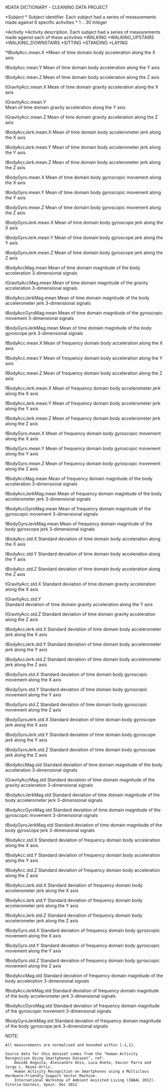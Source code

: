 #DATA DICTIONARY - CLEANING DATA PROJECT

*Subject
	*	Subject identifier.  Each subject had a series of measurements made against 6 specific activities
	*	1 .. 30		Integer
		
*Activity
	*Activity description.  Each subject had a series of measurements made against each of these activities
		*WALKING
		*WALKING_UPSTAIRS
		*WALKING_DOWNSTAIRS
		*SITTING
		*STANDING
		*LAYING
		
*tBodyAcc.mean.X
	*Mean of time domain body acceleration along the X axis
		
tBodyAcc.mean.Y
	Mean of time domain body acceleration along the Y axis
		
tBodyAcc.mean.Z
	Mean of time domain body acceleration along the Z axis
		
tGravityAcc.mean.X
	Mean of time domain gravity acceleration along the X axis

tGravityAcc.mean.Y	
	Mean of time domain gravity acceleration along the Y axis 
		
tGravityAcc.mean.Z
	Mean of time domain gravity acceleration along the Z axis
		
tBodyAccJerk.mean.X
	Mean of time domain body accelerometer jerk along the X axis
		
tBodyAccJerk.mean.Y
	Mean of time domain body accelerometer jerk along the Y axis

tBodyAccJerk.mean.Z
	Mean of time domain body accelerometer jerk along the Z axis	

tBodyGyro.mean.X
	Mean of time domain body gyroscopic movement along the X axis
		
tBodyGyro.mean.Y
	Mean of time domain body gyroscopic movement along the Y axis

tBodyGyro.mean.Z
	Mean of time domain body gyroscopic movement along the Z axis	

tBodyGyroJerk.mean.X
	Mean of time domain body gyroscope jerk along the X axis 
		
tBodyGyroJerk.mean.Y
	Mean of time domain body gyroscope jerk along the Y axis 
		
tBodyGyroJerk.mean.Z
	Mean of time domain body gyroscope jerk along the Z axis 		
		
tBodyAccMag.mean
	Mean of time domain magnitude of the body acceleration 3-dimensional signals
		
tGravityAccMag.mean
	Mean of time domain magnitude of the gravity acceleration 3-dimensional signals
		
tBodyAccJerkMag.mean
	Mean of time domain magnitude of the body accelerometer jerk 3-dimensional signals
		
tBodyAccGyroMag.mean
	Mean of time domain magnitude of the gyroscopic movement 3-dimensional signals
		
tBodyGyroJerkMag.mean
	Mean of time domain magnitude of the body gyroscope jerk 3-dimensional signals
		
fBodyAcc.mean.X
	Mean of frequency domain body acceleration along the X axis
		
fBodyAcc.mean.Y
	Mean of frequency domain body acceleration along the Y axis
		
fBodyAcc.mean.Z
	Mean of frequency domain body acceleration along the Z axis	

fBodyAccJerk.mean.X
	Mean of frequency domain body accelerometer jerk along the X axis
		
fBodyAccJerk.mean.Y
	Mean of frequency domain body accelerometer jerk along the Y axis

fBodyAccJerk.mean.Z
	Mean of frequency domain body accelerometer jerk along the Z axis	

fBodyGyro.mean.X
	Mean of frequency domain body gyroscopic movement along the X axis
		
fBodyGyro.mean.Y
	Mean of frequency domain body gyroscopic movement along the Y axis

fBodyGyro.mean.Z
	Mean of frequency domain body gyroscopic movement along the Z axis	

fBodyAccMag.mean
	Mean of frequency domain magnitude of the body acceleration 3-dimensional signals
		
fBodyAccJerkMag.mean
	Mean of frequency domain magnitude of the body accelerometer jerk 3-dimensional signals
		
fBodyAccGyroMag.mean
	Mean of frequency domain magnitude of the gyroscopic movement 3-dimensional signals
		
fBodyGyroJerkMag.mean
	Mean of frequency domain magnitude of the body gyroscope jerk 3-dimensional signals	

tBodyAcc.std.X
	Standard deviation of time domain body acceleration along the X axis
		
tBodyAcc.std.Y
	Standard deviation of time domain body acceleration along the Y axis
		
tBodyAcc.std.Z
	Standard deviation of time domain body acceleration along the Z axis
		
tGravityAcc.std.X
	Standard deviation of time domain gravity acceleration along the X axis

tGravityAcc.std.Y	
	Standard deviation of time domain gravity acceleration along the Y axis 
		
tGravityAcc.std.Z
	Standard deviation of time domain gravity acceleration along the Z axis
		
tBodyAccJerk.std.X
	Standard deviation of time domain body accelerometer jerk along the X axis
		
tBodyAccJerk.std.Y
	Standard deviation of time domain body accelerometer jerk along the Y axis

tBodyAccJerk.std.Z
	Standard deviation of time domain body accelerometer jerk along the Z axis	

tBodyGyro.std.X
	Standard deviation of time domain body gyroscopic movement along the X axis
		
tBodyGyro.std.Y
	Standard deviation of time domain body gyroscopic movement along the Y axis

tBodyGyro.std.Z
	Standard deviation of time domain body gyroscopic movement along the Z axis	

tBodyGyroJerk.std.X
	Standard deviation of time domain body gyroscope jerk along the X axis 
		
tBodyGyroJerk.std.Y
	Standard deviation of time domain body gyroscope jerk along the Y axis 
		
tBodyGyroJerk.std.Z
	Standard deviation of time domain body gyroscope jerk along the Z axis 		
		
tBodyAccMag.std
	Standard deviation of time domain magnitude of the body acceleration 3-dimensional signals
		
tGravityAccMag.std
	Standard deviation of time domain magnitude of the gravity acceleration 3-dimensional signals
		
tBodyAccJerkMag.std
	Standard deviation of time domain magnitude of the body accelerometer jerk 3-dimensional signals
		
tBodyAccGyroMag.std
	Standard deviation of time domain magnitude of the gyroscopic movement 3-dimensional signals
		
tBodyGyroJerkMag.std
	Standard deviation of time domain magnitude of the body gyroscope jerk 3-dimensional signals
		
fBodyAcc.std.X
	Standard deviation of frequency domain body acceleration along the X axis
		
fBodyAcc.std.Y
	Standard deviation of frequency domain body acceleration along the Y axis
		
fBodyAcc.std.Z
	Standard deviation of frequency domain body acceleration along the Z axis	

fBodyAccJerk.std.X
	Standard deviation of frequency domain body accelerometer jerk along the X axis
		
fBodyAccJerk.std.Y
	Standard deviation of frequency domain body accelerometer jerk along the Y axis

fBodyAccJerk.std.Z
	Standard deviation of frequency domain body accelerometer jerk along the Z axis	

fBodyGyro.std.X
	Standard deviation of frequency domain body gyroscopic movement along the X axis
		
fBodyGyro.std.Y
	Standard deviation of frequency domain body gyroscopic movement along the Y axis

fBodyGyro.std.Z
	Standard deviation of frequency domain body gyroscopic movement along the Z axis	

fBodyAccMag.std
	Standard deviation of frequency domain magnitude of the body acceleration 3-dimensional signals
		
fBodyAccJerkMag.std
	Standard deviation of frequency domain magnitude of the body accelerometer jerk 3-dimensional signals
		
fBodyAccGyroMag.std
	Standard deviation of frequency domain magnitude of the gyroscopic movement 3-dimensional signals
		
fBodyGyroJerkMag.std
	Standard deviation of frequency domain magnitude of the body gyroscope jerk 3-dimensional signals	


NOTE:

	All measurements are normalised and bounded within [-1,1].

	Source data for this dataset comes from the "Human Activity Recognition Using Smartphones Dataset", ref:
		Davide Anguita, Alessandro Ghio, Luca Oneto, Xavier Parra and Jorge L. Reyes-Ortiz. 
		Human Activity Recognition on Smartphones using a Multiclass Hardware-Friendly Support Vector Machine. 
		International Workshop of Ambient Assisted Living (IWAAL 2012). Vitoria-Gasteiz, Spain. Dec 2012
